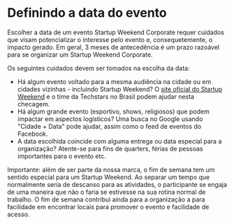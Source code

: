 # Definindo a data do evento
Escolher a data de um evento Startup Weekend Corporate requer cuidados que visam potencializar o interesse pelo evento e, consequetemente, o impacto gerado. Em geral, 3 meses de antecedência é um prazo razoável para se organizar um Startup Weekend Corporate. 

Os seguintes cuidados devem ser tomados na escolha da data:

* Há algum evento voltado para a mesma audiência na cidade ou em cidades vizinhas - incluindo Startup Weekend? O [site oficial do Startup Weekend](https://startupweekend.org/locations/south-america/br) e o time da Techstars no Brasil podem ajudar nesta checagem.
* Há algum grande evento (esportivo, shows, religiosos) que podem impactar em aspectos logísticos? Uma busca no Google usando "Cidade + Data" pode ajudar, assim como o feed de eventos do Facebook.
* A data escolhida coincide com alguma entrega ou data especial para a organização? Atente-se para fins de quarters, férias de pessoas importantes para o evento etc.

Importante: além de ser parte da nossa marca, o fim de semana tem um sentido especial para um Startup Weekend. Ao separar um tempo que normalmente seria de descanso para as atividades, o participante se engaja de uma maneira que não o faria se estivesse na sua rotina normal de trabalho. O fim de semana contribui ainda para a organização a para facilidade em encontrar locais para promover o evento e facilidade de acesso.
